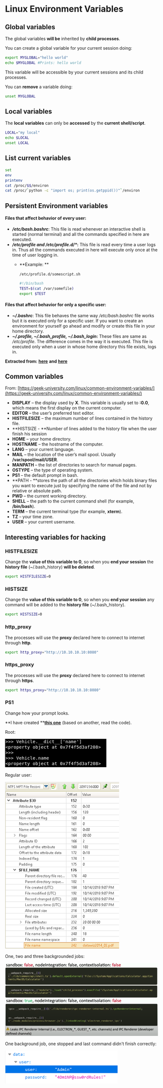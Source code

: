 # Linux Environment Variables

## Global variables

The global variables **will be** inherited by **child processes**.

You can create a global variable for your current session doing:

```bash
export MYGLOBAL="hello world"
echo $MYGLOBAL #Prints: hello world
```

This variable will be accessible by your current sessions and its child processes.

You can **remove** a variable doing:

```bash
unset MYGLOBAL
```

## Local variables

The **local variables** can only be **accessed** by the **current shell/script**.

```bash
LOCAL="my local"
echo $LOCAL
unset LOCAL
```

## List current variables

```bash
set
env
printenv
cat /proc/$$/environ
cat /proc/`python -c "import os; print(os.getppid())"`/environ
```

## Persistent Environment variables

#### **Files that affect behavior of every user:**

* _**/etc/bash.bashrc**_: This file is read whenever an interactive shell is started (normal terminal) and all the commands specified in here are executed.
* _**/etc/profile and /etc/profile.d/\***_**:** This file is read every time a user logs in. Thus all the commands executed in here will execute only once at the time of user logging in.
  *   **Example: **

      `/etc/profile.d/somescript.sh`

      ```bash
      #!/bin/bash
      TEST=$(cat /var/somefile)
      export $TEST
      ```

#### **Files that affect behavior for only a specific user:**

* _**\~/.bashrc**_: This file behaves the same way _/etc/bash.bashrc_ file works but it is executed only for a specific user. If you want to create an environment for yourself go ahead and modify or create this file in your home directory.
* _**\~/.profile, \~/.bash\_profile, \~/.bash\_login**_**:** These files are same as _/etc/profile_. The difference comes in the way it is executed. This file is executed only when a user in whose home directory this file exists, logs in.

**Extracted from:** [**here**](https://codeburst.io/linux-environment-variables-53cea0245dc9) **and** [**here**](https://www.gnu.org/software/bash/manual/html\_node/Bash-Startup-Files.html)

## Common variables

From: [https://geek-university.com/linux/common-environment-variables/](https://geek-university.com/linux/common-environment-variables/)

* **DISPLAY** – the display used by **X**. This variable is usually set to **:0.0**, which means the first display on the current computer.
* **EDITOR** – the user’s preferred text editor.
* **HISTFILESIZE** – the maximum number of lines contained in the history file.
* **HISTSIZE - **Number of lines added to the history file when the user finish his session
* **HOME** – your home directory.
* **HOSTNAME** – the hostname of the computer.
* **LANG** – your current language.
* **MAIL** – the location of the user’s mail spool. Usually **/var/spool/mail/USER**.
* **MANPATH** – the list of directories to search for manual pages.
* **OSTYPE** – the type of operating system.
* **PS1** – the default prompt in bash.
* **PATH - **stores the path of all the directories which holds binary files you want to execute just by specifying the name of the file and not by relative or absolute path.
* **PWD** – the current working directory.
* **SHELL** – the path to the current command shell (for example, **/bin/bash**).
* **TERM** – the current terminal type (for example, **xterm**).
* **TZ** – your time zone.
* **USER** – your current username.

## Interesting variables for hacking

### **HISTFILESIZE**

Change the **value of this variable to 0**, so when you **end your session** the **history file** (\~/.bash\_history) **will be deleted**.

```bash
export HISTFILESIZE=0
```

### **HISTSIZE**

Change the **value of this variable to 0**, so when you **end your session** any command will be added to the **history file** (\~/.bash\_history).

```bash
export HISTSIZE=0
```

### http\_proxy

The processes will use the **proxy** declared here to connect to internet through **http**.

```bash
export http_proxy="http://10.10.10.10:8080"
```

### https\_proxy

The processes will use the **proxy** declared here to connect to internet through **https**.

```bash
export https_proxy="http://10.10.10.10:8080"
```

### PS1

Change how your prompt looks.

**I have created **[**this one**](https://gist.github.com/carlospolop/43f7cd50f3deea972439af3222b68808) (based on another, read the code).

Root:

![](<../.gitbook/assets/image (87).png>)

Regular user:

![](<../.gitbook/assets/image (88).png>)

One, two and three backgrounded jobs:

![](<../.gitbook/assets/image (89).png>)

One background job, one stopped and last command didn't finish correctly:

![](<../.gitbook/assets/image (90).png>)
